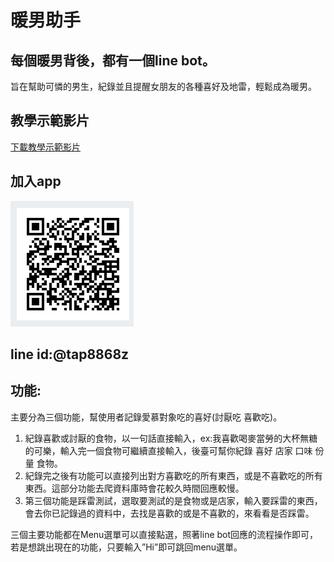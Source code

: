 # 暖男助手
## 每個暖男背後，都有一個line bot。
旨在幫助可憐的男生，紀錄並且提醒女朋友的各種喜好及地雷，輕鬆成為暖男。

## 教學示範影片
<a href="https://github.com/a83117700/linebot/blob/master/tech_video.MOV">下載教學示範影片</a>

    
## 加入app
![image](https://github.com/a83117700/linebot/blob/master/QRcode_AddFriend.png)  

## line id:@tap8868z

## 功能:
主要分為三個功能，幫使用者記錄愛慕對象吃的喜好(討厭吃 喜歡吃)。
1.	紀錄喜歡或討厭的食物，以一句話直接輸入，ex:我喜歡喝麥當勞的大杯無糖的可樂，輸入完一個食物可繼續直接輸入，後臺可幫你紀錄 喜好 店家 口味 份量 食物。
2.	紀錄完之後有功能可以直接列出對方喜歡吃的所有東西，或是不喜歡吃的所有東西。這部分功能去爬資料庫時會花較久時間回應較慢。
3.	第三個功能是踩雷測試，選取要測試的是食物或是店家，輸入要踩雷的東西，會去你已記錄過的資料中，去找是喜歡的或是不喜歡的，來看看是否踩雷。

三個主要功能都在Menu選單可以直接點選，照著line bot回應的流程操作即可，若是想跳出現在的功能，只要輸入”Hi”即可跳回menu選單。

